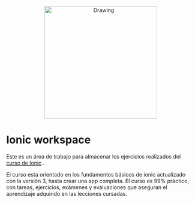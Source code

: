 <center><img src="https://cdn.scotch.io/scotchy-uploads/2015/11/Ionic_Logo.svg_.png" alt="Drawing" style="width: 300px;"/></center>

# Ionic workspace

Este es un área de trabajo para almacenar los ejercicios realizados del [curso de Ionic](https://www.udemy.com/ionic-crea-apps-para-android-e-ios/) .

El curso esta orientado en los fundamentos básicos de ionic actualizado con la versión 3, hasta crear una app completa. El curso es 99% práctico, con tareas, ejercicios, exámenes y evaluaciones que aseguran el aprendizaje adquirido en las lecciones cursadas.